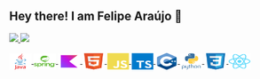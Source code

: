 ## Hey there! I am Felipe Araújo 👋

<div>
  <a href="https://github.com/felipebma">
  <img height="170em" src="https://github-readme-stats-ten-eta-33.vercel.app/api?username=felipebma&count_private=true&hide=stars&show_icons=true&theme=tokyonight"/>
  <img height="170em" src="[[https://github-readme-stats-ten-eta-33.vercel.app/api/top-langs/?username=felipebma&count_private=true&hide=HLSL,VHDL,ShaderLab,Verilog&layout=compact&langs_count=8&theme=tokyonight&exclude_repo=InfraHard,ObstacleSwap,CompetitiveProgramming](https://github-readme-stats-ten-eta-33.vercel.app/api/top-langs/?username=felipebma&count_private=true&hide=Python,HTML,Roff,HLSL,VHDL,CMake,Makefile,ShaderLab,CSS,Verilog&layout=compact&langs_count=8&theme=tokyonight&exclude_repo=InfraHard,ObstacleSwap,CompetitiveProgramming)](https://github-readme-stats-ten-eta-33.vercel.app/api/top-langs/?username=felipebma&count_private=true&hide=Python,HTML,Roff,HLSL,VHDL,CMake,Makefile,ShaderLab,CSS,Verilog&layout=compact&langs_count=8&theme=tokyonight&exclude_repo=InfraHard,ObstacleSwap)"/>
</div>

<div style="display: inline_block"><br>
  <img align="center" alt="Java" height="30" width="40" src="https://raw.githubusercontent.com/devicons/devicon/master/icons/java/java-original-wordmark.svg">
  <img align="center" alt="Spring" height="30" width="40" src="https://raw.githubusercontent.com/devicons/devicon/master/icons/spring/spring-original-wordmark.svg">
  <img align="center" alt="Kotlin" height="30" width="40" src="https://raw.githubusercontent.com/devicons/devicon/master/icons/kotlin/kotlin-original.svg">
  <img align="center" alt="HTML" height="30" width="40" src="https://raw.githubusercontent.com/devicons/devicon/master/icons/html5/html5-original.svg">
  <img align="center" alt="Js" height="30" width="40" src="https://raw.githubusercontent.com/devicons/devicon/master/icons/javascript/javascript-plain.svg">
  <img align="center" alt="Ts" height="30" width="40" src="https://raw.githubusercontent.com/devicons/devicon/master/icons/typescript/typescript-plain.svg">
  <img align="center" alt="C++" height="30" width="40" src="https://raw.githubusercontent.com/devicons/devicon/master/icons/cplusplus/cplusplus-original.svg">
  <img align="center" alt="Python" height="30" width="40" src="https://raw.githubusercontent.com/devicons/devicon/master/icons/python/python-original-wordmark.svg">
  <img align="center" alt="CSS" height="30" width="40" src="https://raw.githubusercontent.com/devicons/devicon/master/icons/css3/css3-original.svg">
  <img align="center" alt="React" height="30" width="40" src="https://raw.githubusercontent.com/devicons/devicon/master/icons/react/react-original.svg">
</div>

##

<!--
**felipebma/felipebma** is a ✨ _special_ ✨ repository because its `README.md` (this file) appears on your GitHub profile.

Here are some ideas to get you started:

- 🔭 I’m currently working on ...
- 🌱 I’m currently learning ...
- 👯 I’m looking to collaborate on ...
- 🤔 I’m looking for help with ...
- 💬 Ask me about ...
- 📫 How to reach me: ...
- 😄 Pronouns: ...
- ⚡ Fun fact: ...
-->
